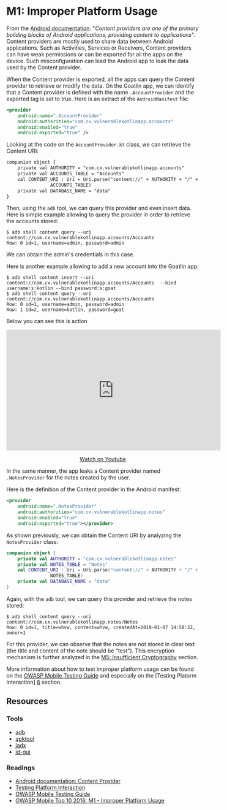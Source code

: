 M1: Improper Platform Usage
===========================
From the [Android documentation][4]: "_Content providers are one of the primary
building blocks of Android applications, providing content to applications_".
Content providers are mostly used to share data between Android applications.
Such as Activities, Services or Receivers, Content providers can have weak
permissions or can be exported for all the apps on the device. Such
misconfiguration can lead the Android app to leak the data used by the Content
provider.

When the Content provider is exported, all the apps can query the Content
provider to retrieve or modify the data. On the Goatlin app, we can identify
that a Content provider is defined with the name `.AccountProvider` and the
exported tag is set to true. Here is an extract of the `AndroidManifest` file:

```xml
<provider
    android:name=".AccountProvider"
    android:authorities="com.cx.vulnerablekotlinapp.accounts"
    android:enabled="true"
    android:exported="true" />
```

Looking at the code on the `AccountProvider.kt` class, we can retrieve the
Content URI:

```xml
companion object {
    private val AUTHORITY = "com.cx.vulnerablekotlinapp.accounts"
    private val ACCOUNTS_TABLE = "Accounts"
    val CONTENT_URI : Uri = Uri.parse("content://" + AUTHORITY + "/" +
                ACCOUNTS_TABLE)
    private val DATABASE_NAME = "data"
}
```

Then, using the `adb` tool, we can query this provider and even insert data.
Here is simple example allowing to query the provider in order to retrieve the
accounts stored:

```
$ adb shell content query --uri content://com.cx.vulnerablekotlinapp.accounts/Accounts
Row: 0 id=1, username=admin, password=admin
```

We can obtain the admin's credentials in this case.


Here is another example allowing to add a new account into the Goatlin app:

```
$ adb shell content insert --uri content://com.cx.vulnerablekotlinapp.accounts/Accounts  --bind username:s:kotlin --bind password:s:goat
$ adb shell content query --uri content://com.cx.vulnerablekotlinapp.accounts/Accounts
Row: 0 id=1, username=admin, password=admin
Row: 1 id=2, username=kotlin, password=goat
```

Below you can see this is action

<center>
    <iframe width="560" height="315" src="https://www.youtube.com/embed/U5czs2s8Ifc" frameborder="0" allow="accelerometer; autoplay; encrypted-media; gyroscope; picture-in-picture" allowfullscreen></iframe>
    <p><a href="https://www.youtube.com/watch?v=U5czs2s8Ifc">Watch on Youtube</a></p>
</center>

In the same manner, the app leaks a Content provider named `.NotesProvider` for
the notes created by the user.

Here is the definition of the Content provider in the Android manifest:

```xml
<provider
    android:name=".NotesProvider"
    android:authorities="com.cx.vulnerablekotlinapp.notes"
    android:enabled="true"
    android:exported="true"></provider>
```

As shown previously, we can obtain the Content URI by analyzing the
`NotesProvider` class:

```kotlin
companion object {
    private val AUTHORITY = "com.cx.vulnerablekotlinapp.notes"
    private val NOTES_TABLE = "Notes"
    val CONTENT_URI : Uri = Uri.parse("content://" + AUTHORITY + "/" +
                NOTES_TABLE)
    private val DATABASE_NAME = "data"
}
```

Again, with the `adb` tool, we can query this provider and retrieve the notes
stored:

```
$ adb shell content query --uri content://com.cx.vulnerablekotlinapp.notes/Notes
Row: 0 id=1, title=whvw, content=whvw, createdAt=2019-01-07 14:58:32, owner=1
```

For this provider, we can observe that the notes are not stored in clear text
(the title and content of the note should be "test").
This encryption mechanism is further analyzed in the [M5: Insufficient
Cryptography][8] section.

More information about how to test improper platform usage can be found on the
[OWASP Mobile Testing Guide][5] and especially on the [Testing Platorm
Interaction] [6] section.

## Resources

### Tools

* [adb][9]
* [apktool][1]
* [jadx][2]
* [jd-gui][3]

### Readings

* [Android documentation: Content Provider][4]
* [Testing Platform Interaction][6]
* [OWASP Mobile Testing Guide][5]
* [OWASP Mobile Top 10 2016: M1 - Improper Platform Usage][7]

[1]: https://github.com/skylot/jadx
[2]: http://jd.benow.ca/
[3]: https://ibotpeaches.github.io/Apktool/
[4]: https://developer.android.com/reference/android/content/ContentProvider
[5]: https://www.owasp.org/index.php/OWASP_Mobile_Security_Testing_Guide
[6]: https://github.com/OWASP/owasp-mstg/blob/master/Document/0x05h-Testing-Platform-Interaction.md
[7]: https://www.owasp.org/index.php/Mobile_Top_10_2016-M1-Improper_Platform_Usage
[8]: ../m5-insufficient-cryptography
[9]: https://developer.android.com/studio/command-line/adb
